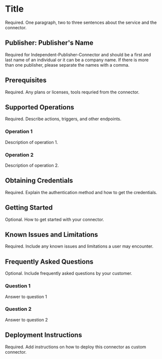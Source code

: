 # Title
Required. One paragraph, two to three sentences about the service and the connector​.

## Publisher: Publisher's Name
Required for Independent-Publisher-Connector and should be a first and last name of an individual or it can be a company name. ​If there is more than one publisher, please separate the names with a comma.​

## Prerequisites
Required. Any plans or licenses, tools requried from the connector.​

## Supported Operations
Required. Describe actions, triggers, and other endpoints.​
### Operation 1
Description of operation 1.

### Operation 2
Description of operation 2.


## Obtaining Credentials
Required. Explain the authentication method and how to get the credentials.​

## Getting Started
Optional. How to get started with your connector.

## Known Issues and Limitations
Required. Include any known issues and limitations a user may encounter.

## Frequently Asked Questions
Optional. Include frequently asked questions by your customer.
### Question 1
Answer to question 1
### Question 2
Answer to question 2

## Deployment Instructions
Required. Add instructions on how to deploy this connector as custom connector.

